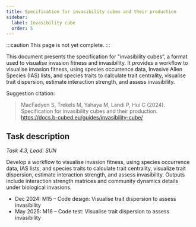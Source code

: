 ```yaml
---
title: Specification for invasibility cubes and their production
sidebar:
  label: Invasibility cube
  order: 5
---
```


:::caution
This page is not yet complete.
:::

This document presents the specification for "invasibility cubes”, a format used to visualise invasion fitness and invasibility. It provides a workflow to visualise invasion fitness, using species occurrence data, Invasive Alien Species (IAS) lists, and species traits to calculate trait centrality, visualise trait dispersion, estimate interaction strength, and assess invasibility.

Suggestion citation:

> MacFadyen S, Trekels M, Yahaya M, Landi P, Hui C (2024). Specification for invasibility cubes and their production. <https://docs.b-cubed.eu/guides/invasibility-cube/>

<!-- ## Introduction -->

## Task description

_Task 4.3, Lead: SUN_

Develop a workflow to visualise invasion fitness, using species occurrence data, IAS lists, and species traits to calculate trait centrality, visualize trait dispersion, estimate interaction strength, and assess invasibility. Outputs include interaction strength matrices and community dynamics details under biological invasions.

- Dec 2024: M15 – Code design: Visualise trait dispersion to assess invasibility
- May 2025: M16 – Code test: Visualise trait dispersion to assess invasibility
